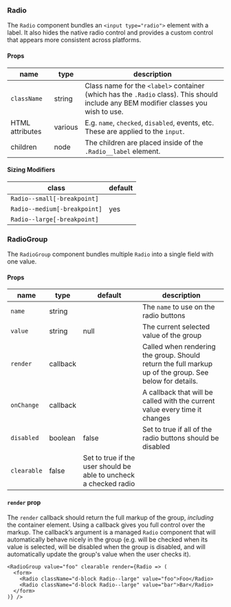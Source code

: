 ### Radio

The `Radio` component bundles an `<input type="radio">` element with a label. It also hides the native radio control and provides a custom control
that appears more consistent across platforms.

#### Props

| name            | type    | description                                                                                                                          |
| --------------- | ------- | ------------------------------------------------------------------------------------------------------------------------------------ |
| `className`     | string  | Class name for the `<label>` container (which has the `.Radio` class). This should include any BEM modifier classes you wish to use. |
| HTML attributes | various | E.g. `name`, `checked`, `disabled`, events, etc. These are applied to the `input`.                                                   |
| children        | node    | The children are placed inside of the `.Radio__label` element.                                                                       |

#### Sizing Modifiers

| class                        | default |
| ---------------------------- | ------- |
| `Radio--small[-breakpoint]`  |         |
| `Radio--medium[-breakpoint]` | yes     |
| `Radio--large[-breakpoint]`  |         |

### RadioGroup

The `RadioGroup` component bundles multiple `Radio` into a single field with one value.

#### Props

| name        | type     | default                                                           | description                                                                                            |
| ----------- | -------- | ----------------------------------------------------------------- | ------------------------------------------------------------------------------------------------------ |
| `name`      | string   |                                                                   | The `name` to use on the radio buttons                                                                 |
| `value`     | string   | null                                                              | The current selected value of the group                                                                |
| `render`    | callback |                                                                   | Called when rendering the group. Should return the full markup up of the group. See below for details. |
| `onChange`  | callback |                                                                   | A callback that will be called with the current value every time it changes                            |
| `disabled`  | boolean  | false                                                             | Set to true if all of the radio buttons should be disabled                                             |
| `clearable` | false    | Set to true if the user should be able to uncheck a checked radio |

#### `render` prop

The `render` callback should return the full markup of the group, _including_ the container element. Using a callback gives you full control over the markup. The callback’s argument is a managed `Radio` component that will automatically behave nicely in the group (e.g. will be checked when its value is selected, will be disabled when the group is disabled, and will automatically update the group's value when the user checks it).

```
<RadioGroup value="foo" clearable render={Radio => (
  <form>
    <Radio className="d-block Radio--large" value="foo">Foo</Radio>
    <Radio className="d-block Radio--large" value="bar">Bar</Radio>
  </form>
)} />
```
